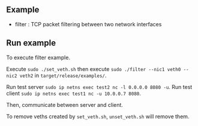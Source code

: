 ## Example
- filter : TCP packet filtering between two network interfaces

## Run example
To execute filter example.

Execute `sudo ./set_veth.sh` then execute `sudo ./filter --nic1 veth0 --nic2 veth2` in `target/release/examples/`.

Run test server `sudo ip netns exec test2 nc -l 0.0.0.0 8080 -u`.
Run test client `sudo ip netns exec test1 nc -u 10.0.0.7 8080`.

Then, communicate between server and client.

To remove veths created by `set_veth.sh`, `unset_veth.sh` will remove them.
